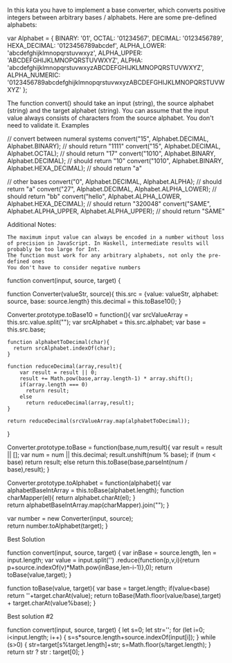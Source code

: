 In this kata you have to implement a base converter, which converts positive integers between arbitrary bases / alphabets. Here are some pre-defined alphabets:

var Alphabet = {
  BINARY:        '01',
  OCTAL:         '01234567',
  DECIMAL:       '0123456789',
  HEXA_DECIMAL:  '0123456789abcdef',
  ALPHA_LOWER:   'abcdefghijklmnopqrstuvwxyz',
  ALPHA_UPPER:   'ABCDEFGHIJKLMNOPQRSTUVWXYZ',
  ALPHA:         'abcdefghijklmnopqrstuvwxyzABCDEFGHIJKLMNOPQRSTUVWXYZ',
  ALPHA_NUMERIC: '0123456789abcdefghijklmnopqrstuvwxyzABCDEFGHIJKLMNOPQRSTUVWXYZ'
};

The function convert() should take an input (string), the source alphabet (string) and the target alphabet (string). You can assume that the input value always consists of characters from the source alphabet. You don't need to validate it.
Examples

// convert between numeral systems
convert("15", Alphabet.DECIMAL, Alphabet.BINARY); // should return "1111"
convert("15", Alphabet.DECIMAL, Alphabet.OCTAL); // should return "17"
convert("1010", Alphabet.BINARY, Alphabet.DECIMAL); // should return "10"
convert("1010", Alphabet.BINARY, Alphabet.HEXA_DECIMAL); // should return "a"

// other bases
convert("0", Alphabet.DECIMAL, Alphabet.ALPHA); // should return "a"
convert("27", Alphabet.DECIMAL, Alphabet.ALPHA_LOWER); // should return "bb"
convert("hello", Alphabet.ALPHA_LOWER, Alphabet.HEXA_DECIMAL); // should return "320048"
convert("SAME", Alphabet.ALPHA_UPPER, Alphabet.ALPHA_UPPER); // should return "SAME"

Additional Notes:

    The maximum input value can always be encoded in a number without loss of precision in JavaScript. In Haskell, intermediate results will probably be too large for Int.
    The function must work for any arbitrary alphabets, not only the pre-defined ones
    You don't have to consider negative numbers


function convert(input, source, target) {
  
  function Converter(valueStr, source){
    this.src = {value: valueStr,
                   alphabet: source,
                   base: source.length}
    this.decimal = this.toBase10();
  }
  
  Converter.prototype.toBase10 = function(){
    var srcValueArray = this.src.value.split("");
    var srcAlphabet = this.src.alphabet;
    var base = this.src.base;
    
    function alphabetToDecimal(char){
      return srcAlphabet.indexOf(char);
    }   
     
    function reduceDecimal(array,result){
        var result = result || 0;            
        result += Math.pow(base,array.length-1) * array.shift();
        if(array.length === 0)
          return result;
        else
          return reduceDecimal(array,result);       
    }  
    	
    return reduceDecimal(srcValueArray.map(alphabetToDecimal));
  }
  
Converter.prototype.toBase = function(base,num,result){
    var result = result || [];
    var num = num || this.decimal;
    result.unshift(num % base);
    if (num < base)
      return result;
  	else
      return this.toBase(base,parseInt(num / base),result);
   }
  
  Converter.prototype.toAlphabet = function(alphabet){
    var alphabetBaseIntArray = this.toBase(alphabet.length);
    function charMapper(el){
      return alphabet.charAt(el);
    }    
    return alphabetBaseIntArray.map(charMapper).join("");
  }
  
  var number = new Converter(input, source);  
  return number.toAlphabet(target);
}

Best Solution

function convert(input, source, target) {
  var inBase = source.length, len = input.length;
  var value = input.split('')
    .reduce(function(p,v,i){return p+source.indexOf(v)*Math.pow(inBase,len-i-1)},0);
  return toBase(value,target);
}

function toBase(value, target){
  var base = target.length;
  if(value<base) return ''+target.charAt(value);
  return toBase(Math.floor(value/base),target) + target.charAt(value%base);
}

Best solution #2

function convert(input, source, target) {
  let s=0;  let str='';
  for (let i=0; i<input.length; i++) {
    s=s*source.length+source.indexOf(input[i]);
  }
  while (s>0) {
    str=target[s%target.length]+str;
    s=Math.floor(s/target.length);
  }  
  return str ? str : target[0];
}